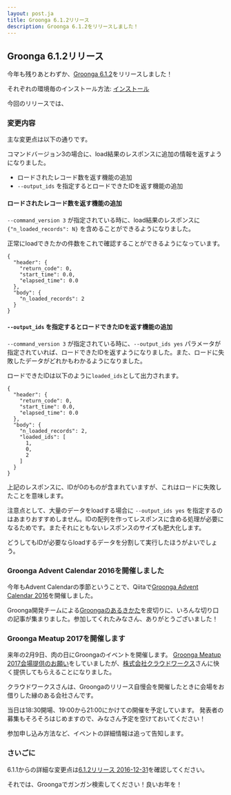 ```yaml
---
layout: post.ja
title: Groonga 6.1.2リリース
description: Groonga 6.1.2をリリースしました！
---
```


## Groonga 6.1.2リリース

今年も残りあとわずか、[Groonga 6.1.2](/ja/docs/news.html#release-6-1-2)をリリースしました！

それぞれの環境毎のインストール方法: [インストール](/ja/docs/install.html)

今回のリリースでは、

### 変更内容

主な変更点は以下の通りです。

コマンドバージョン3の場合に、load結果のレスポンスに追加の情報を返すようになりました。

* ロードされたレコード数を返す機能の追加
* `--output_ids` を指定するとロードできたIDを返す機能の追加

#### ロードされたレコード数を返す機能の追加

`--command_version 3` が指定されている時に、load結果のレスポンスに `{"n_loaded_records": N}` を含めることができるようになりました。

正常にloadできたかの件数をこれで確認することができるようになっています。

    {
      "header": {
        "return_code": 0,
        "start_time": 0.0,
        "elapsed_time": 0.0
      },
      "body": {
        "n_loaded_records": 2
      }
    }

#### `--output_ids` を指定するとロードできたIDを返す機能の追加

`--command_version 3` が指定されている時に、`--output_ids yes` パラメータが指定されていれば、ロードできたIDを返すようになりました。また、ロードに失敗したデータがどれかもわかるようになりました。

ロードできたIDは以下のように`loaded_ids`として出力されます。

    {
      "header": {
        "return_code": 0,
        "start_time": 0.0,
        "elapsed_time": 0.0
      },
      "body": {
        "n_loaded_records": 2,
        "loaded_ids": [
          1,
          0,
          2
        ]
      }
    }

上記のレスポンスに、IDが0のものが含まれていますが、これはロードに失敗したことを意味します。

注意点として、大量のデータをloadする場合に `--output_ids yes` を指定するのはあまりおすすめしません。IDの配列を作ってレスポンスに含める処理が必要になるためです。またそれにともないレスポンスのサイズも肥大化します。

どうしてもIDが必要ならloadするデータを分割して実行したほうがよいでしょう。

### Groonga Advent Calendar 2016を開催しました

今年もAdvent Calendarの季節ということで、Qiitaで[Groonga Advent Calendar 2016](http://qiita.com/advent-calendar/2016/groonga)を開催しました。

Groonga開発チームによる[Groongaのあるきかた](http://qiita.com/groonga/items/dc6ec761018871330cdc)を皮切りに、いろんな切り口の記事が集まりました。参加してくれたみなさん、ありがとうございました！

### Groonga Meatup 2017を開催します

来年の2月9日、肉の日にGroongaのイベントを開催します。
[Groonga Meatup 2017会場提供のお願い](/ja/blog/2016/12/05/request-for-conference-room.html)をしていましたが、[株式会社クラウドワークス](https://crowdworks.co.jp/)さんに快く提供してもらえることになりました。

クラウドワークスさんは、Groongaのリリース自慢会を開催したときに会場をお借りした縁のある会社さんです。

当日は18:30開場、19:00から21:00にかけての開催を予定しています。
発表者の募集もそろそろはじめますので、みなさん予定を空けておいてください！

参加申し込み方法など、イベントの詳細情報は追って告知します。

### さいごに

6.1.1からの詳細な変更点は[6.1.2リリース 2016-12-31](/ja/docs/news.html#release-6-1-2)を確認してください。

それでは、Groongaでガンガン検索してください！良いお年を！

